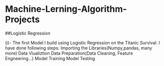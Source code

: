 # Machine-Lerning-Algorithm-Projects

##Logistic Regression

(i)- The first Model I build using Logistic Regression on the Titanic Survival. I have done following steps:
Importing the Libraries(Numpy,pandas, many more)
Data Viualiztion
Data Preparation(Data Cleaning, Feature Engneering...)
Model Training
Model Testing

